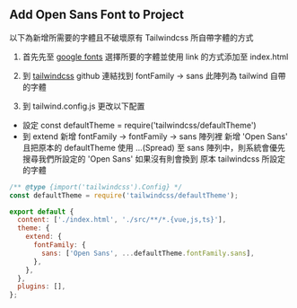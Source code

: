 ## Add Open Sans Font to Project

以下為新增所需要的字體且不破壞原有 Tailwindcss 所自帶字體的方式

1. 首先先至 [google fonts](https://fonts.google.com/) 選擇所要的字體並使用 link 的方式添加至 index.html

2. 到 [tailwindcss](https://github.com/tailwindlabs/tailwindcss/blob/master/stubs/config.full.js#L301) github 連結找到 fontFamily -> sans 此陣列為 tailwind 自帶的字體

3. 到 tailwind.config.js 更改以下配置

- 設定 const defaultTheme = require('tailwindcss/defaultTheme')
- 到 extend 新增 fontFamily -> fontFamily -> sans 陣列裡 新增 'Open Sans' 且把原本的 defaultTheme 使用 ...(Spread) 至 sans 陣列中，則系統會優先搜尋我們所設定的 'Open Sans' 如果沒有則會換到 原本 tailwindcss 所設定的字體

```javascript
/** @type {import('tailwindcss').Config} */
const defaultTheme = require('tailwindcss/defaultTheme');

export default {
  content: ['./index.html', './src/**/*.{vue,js,ts}'],
  theme: {
    extend: {
      fontFamily: {
        sans: ['Open Sans', ...defaultTheme.fontFamily.sans],
      },
    },
  },
  plugins: [],
};
```
